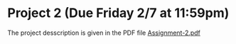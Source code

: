 Project 2 (Due Friday 2/7 at 11:59pm)
==========================================

The project desscription is given in the PDF file [Assignment-2.pdf](Assignment-2.pdf)
